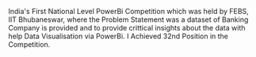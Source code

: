 India's First National Level PowerBi Competition which was held by FEBS, IIT Bhubaneswar, where the Problem Statement was a dataset of 
Banking Company is provided and to provide crittical insights about the data with help Data Visualisation via PowerBi.
I Achieved 32nd Position in the Competition.
